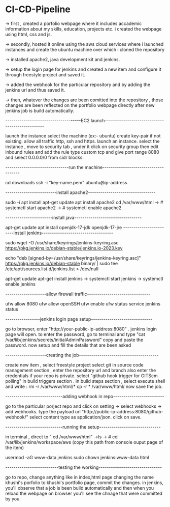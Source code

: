 # CI-CD-Pipeline
-> first , created a porfolio webpage where it includes accademic information about my skills, education, projects etc. i created the webpage using html, css and js.

-> secondly, hosted it online using the aws cloud services where i launched instances and create the ubuntu machine over which i cloned the repository

-> installed apache2, java development kit and jenkins.

-> setup the login page for jenkins and created a new item and configure it through freestyle project and saved it.

-> added the webhook for the particular repository and by adding the jenkins url and thus saved it.

-> then, whatever the changes are been comitted into the repository , those changes are been reflected on the portfolio webpage directly after new jenkins job is build automatically.

-------------------------------------EC2 launch------------------------------------------------

launch the instance select the machine (ex:- ubuntu) create key-pair if not existing. allow all traffic http, ssh and https. launch an instance. select the instance , move to security tab , under it click on security group then edit inbound rules and add the rule type custom tcp and give port range 8080 and select 0.0.0.0/0 from cidr blocks.

-------------------------------run the machine-------------------------------------

cd downloads ssh -i "key-name.pem" ubuntu@ip-address

-------------------------install apache2---------------------------------

sudo -i
apt install
apt-get update
apt install apache2
cd /var/www/html -> # systemctl start apache2 -> # systemctl enable apache2

-----------------------install java---------------------------------

apt-get update
apt install openjdk-17-jdk openjdk-17-jre
------------------------install jenkins-----------------------------------

sudo wget -O /usr/share/keyrings/jenkins-keyring.asc \
https://pkg.jenkins.io/debian-stable/jenkins.io-2023.key

echo "deb [signed-by=/usr/share/keyrings/jenkins-keyring.asc]" \
https://pkg.jenkins.io/debian-stable binary/ | sudo tee
/etc/apt/sources.list.d/jenkins.list > /dev/null

apt-get update
apt-get install jenkins -> systemctl start jenkins -> systemctl enable jenkins

--------------------allow firewall traffic-------------------------------

ufw allow 8080
ufw allow openSSH
ufw enable
ufw status
service jenkins status

-----------------jenkins login page setup------------------------------

go to browser, enter "http://your-public-ip-address:8080" . jenkins login page will open. to enter the password, go to terminal and type "cat /var/lib/jenkins/secrets/initialAdminPassword" copy and paste the password. now setup and fill the details that are been asked

--------------------creating the job---------------------------------------

create new item , select freestyle project select git in source code management section , enter the repository url and branch also enter the credentials if your repo is private. select "github hook trigger for GITScm polling" in build triggers section . in build steps section , select execute shell and write :
rm -r /var/www/html/* cp -r * /var/www/html/ now save the job.

----------------------------adding webhook in repo-------------------------

go to the particular porject repo and click on setting -> select webhooks -> add webhooks. type the payload url "http://public-ip-address:8080/github-webhook/" select content type as application/json. click on save.

----------------------------running the setup------------------------------

in terminal , direct to " cd /var/www/html" ->ls -> # cd /var/lib/jenkins/workspace/aws (copy this path from console ouput page of the item)

usermod -aG www-data jenkins
sudo chown jenkins:www-data html

--------------------------testing the working-------------------------------

go to repo, change anything like in index,html page changing the name khushi's porfolio to khushi's portfolio page, commit the changes. in jenkins, you'll observe that a job is been build automatically and then when you reload the webpage on browser you'll see the chnage that were committed by you.

